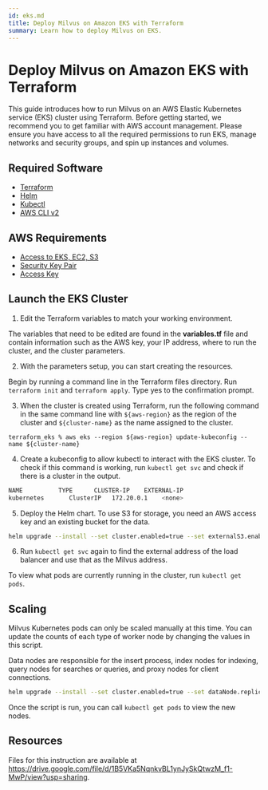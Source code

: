 ```yaml
---
id: eks.md
title: Deploy Milvus on Amazon EKS with Terraform
summary: Learn how to deploy Milvus on EKS.
---
```


# Deploy Milvus on Amazon EKS with Terraform

This guide introduces how to run Milvus on an AWS Elastic Kubernetes service (EKS) cluster using Terraform. Before getting started, we recommend you to get familiar with AWS account management. Please ensure you have access to all the required permissions to run EKS, manage networks and security groups, and spin up instances and volumes.  

## Required Software

- [Terraform](https://learn.hashicorp.com/tutorials/terraform/install-cli)
- [Helm](https://helm.sh/docs/intro/install/)
- [Kubectl](https://kubernetes.io/docs/tasks/tools/)
- [AWS CLI v2](https://docs.aws.amazon.com/cli/latest/userguide/install-cliv2.html)

## AWS Requirements 

- [Access to EKS, EC2, S3](https://docs.aws.amazon.com/AWSEC2/latest/UserGuide/iam-roles-for-amazon-ec2.html)
- [Security Key Pair](https://docs.aws.amazon.com/general/latest/gr/aws-sec-cred-types.html)
- [Access Key](https://docs.aws.amazon.com/general/latest/gr/aws-sec-cred-types.html)

## Launch the EKS Cluster

1. Edit the Terraform variables to match your working environment.

The variables that need to be edited are found in the **variables.tf** file and contain information such as the AWS key, your IP address, where to run the cluster, and the cluster parameters.

2. With the parameters setup, you can start creating the resources. 

Begin by running a command line in the Terraform files directory. Run `terraform init` and `terraform apply`. Type yes to the confirmation prompt. 

3. When the cluster is created using Terraform, run the following command in the same command line with `${aws-region}` as the region of the cluster and  `${cluster-name}` as the name assigned to the cluster. 

```
terraform_eks % aws eks --region ${aws-region} update-kubeconfig --name ${cluster-name}
```

4. Create a kubeconfig to allow kubectl to interact with the EKS cluster. To check if this command is working, run `kubectl get svc` and check if there is a cluster in the output. 

```bash
NAME          TYPE      CLUSTER-IP    EXTERNAL-IP                                PORT(S)             AGE
kubernetes       ClusterIP   172.20.0.1    <none>                                  443/TCP             106m
```

5. Deploy the Helm chart. To use S3 for storage, you need an AWS access key and an existing bucket for the data.

```Bash
helm upgrade --install --set cluster.enabled=true --set externalS3.enabled=true --set externalS3.host='s3.us-east-2.amazonaws.com' --set externalS3.port=80 --set externalS3.accessKey=${access-key} --set externalS3.secretKey=${secret-key} --set externalS3.bucketName=${bucket-name} --set minio.enabled=False --set service.type=LoadBalancer milvus milvus/milvus
```


6. Run `kubectl get svc` again to find the external address of the load balancer and use that as the Milvus address. 

<div class="alert note">
To view what pods are currently running in the cluster, run <code>kubectl get pods</code>.
</div>

## Scaling

Milvus Kubernetes pods can only be scaled manually at this time. You can update the counts of each type of worker node by changing the values in this script. 

<div class="alert note">
Data nodes are responsible for the insert process, index nodes for indexing, query nodes for searches or queries, and proxy nodes for client connections. 
</div>

```bash
helm upgrade --install --set cluster.enabled=true --set dataNode.replicas=1 --set indexNode.replicas=1 --set queryNode.replicas=1 --set proxy.replicas=1 --set externalS3.enabled=true --set externalS3.host='s3.us-east-2.amazonaws.com' --set externalS3.port=80 --set externalS3.accessKey=${access-key} --set externalS3.secretKey=${secret-key} --set externalS3.bucketName=${bucket-name} --set minio.enabled=False --set service.type=LoadBalancer milvus milvus/milvus
```

Once the script is run, you can call `kubectl get pods` to view the new nodes.

## Resources


Files for this instruction are available at https://drive.google.com/file/d/1B5VKa5NqnkvBL1ynJySkQtwzM_f1-MwP/view?usp=sharing.

